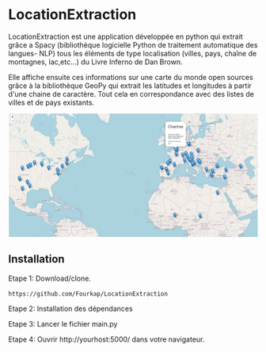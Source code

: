 # LocationExtraction

LocationExtraction est une application développée en python qui extrait grâce a Spacy (bibliothèque logicielle Python de traitement automatique des langues- NLP) tous les éléments de type localisation (villes, pays, chaîne de montagnes, lac,etc...) du Livre Inferno de Dan Brown. 

Elle affiche ensuite ces informations sur une carte du monde open sources grâce à la bibliothèque GeoPy qui extrait les latitudes et longitudes à partir d'une chaine de caractère. Tout cela en correspondance avec des listes de villes et de pays existants.



![LocationExtraction](Location.png)

## Installation

Etape 1: Download/clone.
```
https://github.com/Fourkap/LocationExtraction
```
Etape 2: Installation des dépendances

Etape 3: Lancer le fichier main.py

Etape 4: Ouvrir http://yourhost:5000/ dans votre navigateur.
